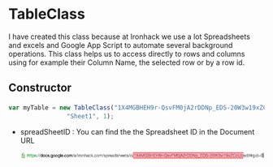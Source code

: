 # TableClass

I have created this class because at Ironhack we use a lot Spreadsheets and excels and Google App Script to automate several background operations. This class helps us to access directly to rows and columns using for example their Column Name, the selected row or by a row id. 

## Constructor

```javascript
var myTable = new TableClass("1X4MGBHEH9r-QsvFM0jA2rDDNp_EDS-20W3w19xZCcUI", 
                "Sheet1", 1);  
```

+ spreadSheetID : You can find the the Spreadsheet ID in the Document URL

  ![Google Spreadsheet ID](img/googledrive-url-example.png)


